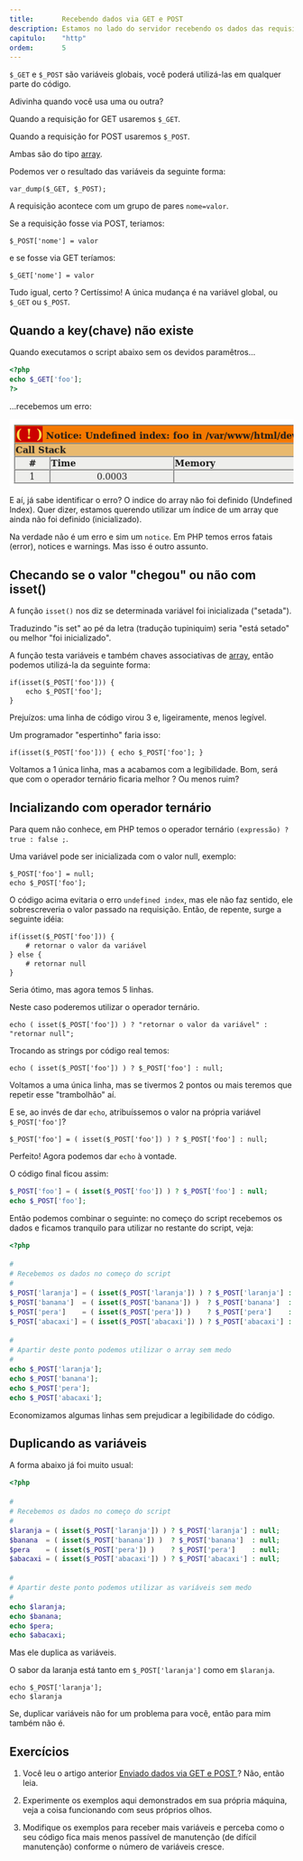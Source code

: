 ```yaml
---
title:       Recebendo dados via GET e POST
description: Estamos no lado do servidor recebendo os dados das requisições GET e POST
capitulo:    "http"
ordem:       5
---
```


`$_GET` e `$_POST` são variáveis globais, você poderá utilizá-las em qualquer parte do código.

Adivinha quando você usa uma ou outra?

Quando a requisição for GET usaremos `$_GET`.

Quando a requisição for POST usaremos `$_POST`.

Ambas são do tipo [array](/php/criando-e-iterando-um-array/).

Podemos ver o resultado  das variáveis da seguinte forma:

    var_dump($_GET, $_POST);

A requisição acontece com um grupo de pares `nome=valor`.

Se a requisição fosse via POST, teriamos:

    $_POST['nome'] = valor

e se fosse via GET teríamos:

    $_GET['nome'] = valor

Tudo igual, certo ? Certíssimo! A única mudança é na variável global, ou `$_GET` ou `$_POST`.


Quando a key(chave) não existe
---

Quando executamos o script abaixo sem os devidos paramêtros...

```php
<?php
echo $_GET['foo'];
?>
```

...recebemos um erro:

!["PHP erro undefined index"](undefined-index.png "PHP erro undefined index")

E aí, já sabe identificar o erro? O indice do array não foi definido (Undefined Index). Quer dizer, estamos querendo
utilizar um índice de um array que ainda não foi definido (inicializado).

Na verdade não é um erro e sim um `notice`. Em PHP temos erros fatais (error), notices e warnings. Mas isso é outro assunto.




Checando se o valor "chegou" ou não com isset()
----

A função `isset()` nos diz se determinada variável foi inicializada ("setada").

Traduzindo "is set" ao pé da letra (tradução tupiniquim) seria "está setado" ou melhor "foi inicializado".

A função testa variáveis e também chaves associativas de [array](/php/criando-e-iterando-um-array/), então podemos utilizá-la
da seguinte forma:

    if(isset($_POST['foo'])) {
        echo $_POST['foo'];
    }

Prejuízos: uma linha de código virou 3 e, ligeiramente, menos legível.

Um programador "espertinho" faria isso:

    if(isset($_POST['foo'])) { echo $_POST['foo']; }

Voltamos a 1 única linha, mas a acabamos com a legibilidade. Bom, será que com o operador ternário ficaria melhor ?
Ou menos ruim?


Incializando com operador ternário
---

Para quem não conhece, em PHP temos o operador ternário  `(expressão) ? true : false ;`.

Uma variável pode ser inicializada com o valor null, exemplo:

    $_POST['foo'] = null;
    echo $_POST['foo'];

O código acima evitaria o erro `undefined index`, mas ele não faz sentido, ele sobrescreveria o valor passado na requisição.
Então, de repente, surge a seguinte idéia:

    if(isset($_POST['foo'])) {
        # retornar o valor da variável
    } else {
        # retornar null
    }

Seria ótimo, mas agora temos 5 linhas.

Neste caso poderemos utilizar o operador ternário.

    echo ( isset($_POST['foo']) ) ? "retornar o valor da variável" : "retornar null";

Trocando as strings por código real temos:

    echo ( isset($_POST['foo']) ) ? $_POST['foo'] : null;

Voltamos a uma única linha, mas se tivermos 2 pontos ou mais teremos que repetir esse "trambolhão" aí.

E se, ao invés de dar `echo`, atribuíssemos o valor na própria variável `$_POST['foo']`?

    $_POST['foo'] = ( isset($_POST['foo']) ) ? $_POST['foo'] : null;

Perfeito! Agora podemos dar `echo` à vontade.

O código final ficou assim:

```php
$_POST['foo'] = ( isset($_POST['foo']) ) ? $_POST['foo'] : null;
echo $_POST['foo'];
```


Então podemos combinar o seguinte: no começo do script recebemos os dados e ficamos tranquilo para utilizar no restante
do script, veja:

```php
<?php

#
# Recebemos os dados no começo do script
#
$_POST['laranja'] = ( isset($_POST['laranja']) ) ? $_POST['laranja'] : null;
$_POST['banana']  = ( isset($_POST['banana']) )  ? $_POST['banana']  : null;
$_POST['pera']    = ( isset($_POST['pera']) )    ? $_POST['pera']    : null;
$_POST['abacaxi'] = ( isset($_POST['abacaxi']) ) ? $_POST['abacaxi'] : null;

#
# Apartir deste ponto podemos utilizar o array sem medo
#
echo $_POST['laranja'];
echo $_POST['banana'];
echo $_POST['pera'];
echo $_POST['abacaxi'];
```

Economizamos algumas linhas sem prejudicar a legibilidade do código.



Duplicando as variáveis
---

A forma abaixo já foi muito usual:

```php
<?php

#
# Recebemos os dados no começo do script
#
$laranja = ( isset($_POST['laranja']) ) ? $_POST['laranja'] : null;
$banana  = ( isset($_POST['banana']) )  ? $_POST['banana']  : null;
$pera    = ( isset($_POST['pera']) )    ? $_POST['pera']    : null;
$abacaxi = ( isset($_POST['abacaxi']) ) ? $_POST['abacaxi'] : null;

#
# Apartir deste ponto podemos utilizar as variáveis sem medo
#
echo $laranja;
echo $banana;
echo $pera;
echo $abacaxi;
```

Mas ele duplica as variáveis.

O sabor da laranja está tanto em `$_POST['laranja']` como em `$laranja`.

    echo $_POST['laranja'];
    echo $laranja

Se, duplicar variáveis não for um problema para você, então para mim também não é.


## Exercícios

1) Você leu o artigo anterior [Enviado dados via GET e POST ](/php/enviando-dados-via-get-post/) ? Não, então leia.

2) Experimente os exemplos aqui demonstrados em sua própria máquina, veja a coisa funcionando com seus próprios olhos.

3) Modifique os exemplos para receber mais variáveis e perceba como o seu código fica mais menos passível de manutenção
(de difícil manutenção) conforme o número de variáveis cresce.



